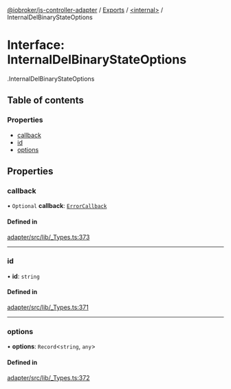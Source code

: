 [@iobroker/js-controller-adapter](../README.md) / [Exports](../modules.md) / [<internal\>](../modules/internal_.md) / InternalDelBinaryStateOptions

# Interface: InternalDelBinaryStateOptions

[<internal>](../modules/internal_.md).InternalDelBinaryStateOptions

## Table of contents

### Properties

- [callback](internal_.InternalDelBinaryStateOptions.md#callback)
- [id](internal_.InternalDelBinaryStateOptions.md#id)
- [options](internal_.InternalDelBinaryStateOptions.md#options)

## Properties

### callback

• `Optional` **callback**: [`ErrorCallback`](../modules/internal_.md#errorcallback)

#### Defined in

[adapter/src/lib/_Types.ts:373](https://github.com/ioBroker/ioBroker.js-controller/blob/96c4ec99/packages/adapter/src/lib/_Types.ts#L373)

___

### id

• **id**: `string`

#### Defined in

[adapter/src/lib/_Types.ts:371](https://github.com/ioBroker/ioBroker.js-controller/blob/96c4ec99/packages/adapter/src/lib/_Types.ts#L371)

___

### options

• **options**: `Record`<`string`, `any`\>

#### Defined in

[adapter/src/lib/_Types.ts:372](https://github.com/ioBroker/ioBroker.js-controller/blob/96c4ec99/packages/adapter/src/lib/_Types.ts#L372)
